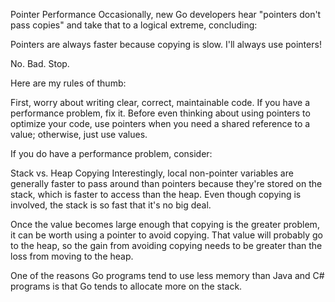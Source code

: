 Pointer Performance
Occasionally, new Go developers hear "pointers don't pass copies" and take that to a logical extreme, concluding:

Pointers are always faster because copying is slow. I'll always use pointers!

No. Bad. Stop.

Here are my rules of thumb:

First, worry about writing clear, correct, maintainable code.
If you have a performance problem, fix it.
Before even thinking about using pointers to optimize your code, use pointers when you need a shared reference to a value; otherwise, just use values.

If you do have a performance problem, consider:

Stack vs. Heap
Copying
Interestingly, local non-pointer variables are generally faster to pass around than pointers because they're stored on the stack, which is faster to access than the heap. Even though copying is involved, the stack is so fast that it's no big deal.

Once the value becomes large enough that copying is the greater problem, it can be worth using a pointer to avoid copying. That value will probably go to the heap, so the gain from avoiding copying needs to be greater than the loss from moving to the heap.

One of the reasons Go programs tend to use less memory than Java and C# programs is that Go tends to allocate more on the stack.